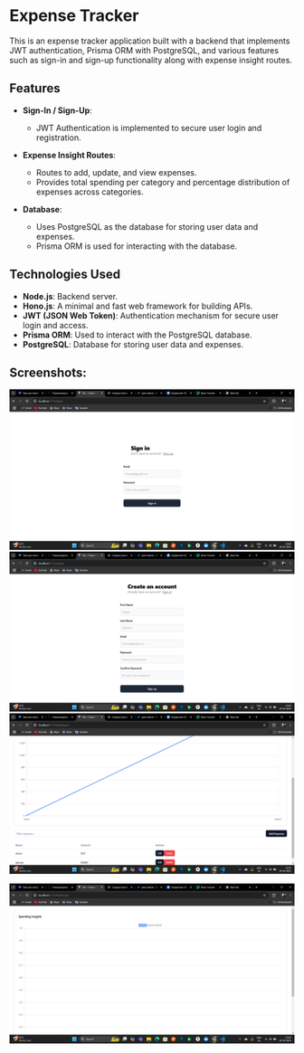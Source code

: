 # Expense Tracker

This is an expense tracker application built with a backend that implements JWT authentication, Prisma ORM with PostgreSQL, and various features such as sign-in and sign-up functionality along with expense insight routes.

## Features

- **Sign-In / Sign-Up**: 
  - JWT Authentication is implemented to secure user login and registration.
  
- **Expense Insight Routes**:
  - Routes to add, update, and view expenses.
  - Provides total spending per category and percentage distribution of expenses across categories.

- **Database**:
  - Uses PostgreSQL as the database for storing user data and expenses.
  - Prisma ORM is used for interacting with the database.

## Technologies Used

- **Node.js**: Backend server.
- **Hono.js**: A minimal and fast web framework for building APIs.
- **JWT (JSON Web Token)**: Authentication mechanism for secure user login and access.
- **Prisma ORM**: Used to interact with the PostgreSQL database.
- **PostgreSQL**: Database for storing user data and expenses.


## Screenshots:
![Screenshot](Screenshot%20(8).png)
![Screenshot](Screenshot%20(9).png)
![Screenshot](Screenshot%20(11).png)

![Screenshot](Screenshot%20(10).png)

